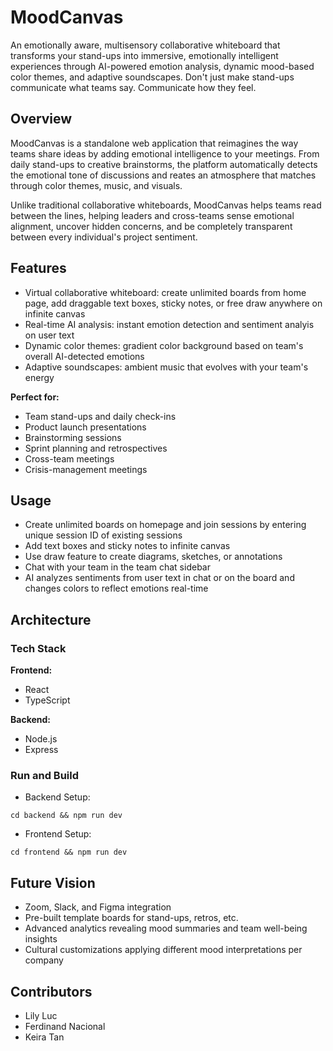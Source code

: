 # MoodCanvas
An emotionally aware, multisensory collaborative whiteboard that transforms your stand-ups into immersive, emotionally intelligent experiences through AI-powered emotion analysis, dynamic mood-based color themes, and adaptive soundscapes. Don't just make stand-ups communicate what teams say. Communicate how they feel.

## Overview
MoodCanvas is a standalone web application that reimagines the way teams share ideas by adding emotional intelligence to your meetings. From daily stand-ups to creative brainstorms, the platform automatically detects the emotional tone of discussions and reates an atmosphere that matches through color themes, music, and visuals.

Unlike traditional collaborative whiteboards, MoodCanvas helps teams read between the lines, helping leaders and cross-teams sense emotional alignment, uncover hidden concerns, and be completely transparent between every individual's project sentiment.

## Features
- Virtual collaborative whiteboard: create unlimited boards from home page, add draggable text boxes, sticky notes, or free draw anywhere on infinite canvas
- Real-time AI analysis: instant emotion detection and sentiment analyis on user text
- Dynamic color themes: gradient color background based on team's overall AI-detected emotions
- Adaptive soundscapes: ambient music that evolves with your team's energy

**Perfect for:**
- Team stand-ups and daily check-ins
- Product launch presentations
- Brainstorming sessions
- Sprint planning and retrospectives
- Cross-team meetings
- Crisis-management meetings

## Usage
- Create unlimited boards on homepage and join sessions by entering unique session ID of existing sessions
- Add text boxes and sticky notes to infinite canvas
- Use draw feature to create diagrams, sketches, or annotations
- Chat with your team in the team chat sidebar
- AI analyzes sentiments from user text in chat or on the board and changes colors to reflect emotions real-time

## Architecture
### Tech Stack
**Frontend:**
- React
- TypeScript

**Backend:**
- Node.js
- Express

### Run and Build
- Backend Setup:
```
cd backend && npm run dev
```

- Frontend Setup:
```
cd frontend && npm run dev
```

## Future Vision
- Zoom, Slack, and Figma integration
- Pre-built template boards for stand-ups, retros, etc.
- Advanced analytics revealing mood summaries and team well-being insights
- Cultural customizations applying different mood interpretations per company

## Contributors
- Lily Luc
- Ferdinand Nacional
- Keira Tan

